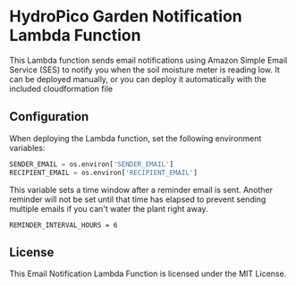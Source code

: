 # HydroPico Garden Notification Lambda Function

This Lambda function sends email notifications using Amazon Simple Email Service (SES) to notify you when the soil moisture meter is reading low. It can be deployed manually, or you can deploy it automatically with the included cloudformation file

## Configuration

When deploying the Lambda function, set the following environment variables:

```python
SENDER_EMAIL = os.environ['SENDER_EMAIL']
RECIPIENT_EMAIL = os.environ['RECIPIENT_EMAIL']
```

This variable sets a time window after a reminder email is sent. Another reminder will not be set until
that time has elapsed to prevent sending multiple emails if you can't water the plant right away.

```
REMINDER_INTERVAL_HOURS = 6
```

## License

This Email Notification Lambda Function is licensed under the MIT License.
